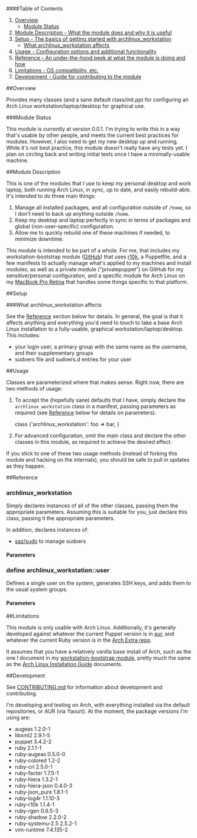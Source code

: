 ####Table of Contents

1. [Overview](#overview)
    * [Module Status](#module-status)
2. [Module Description - What the module does and why it is useful](#module-description)
3. [Setup - The basics of getting started with archlinux_workstation](#setup)
    * [What archlinux_workstation affects](#what-archlinux_workstation-affects)
4. [Usage - Configuration options and additional functionality](#usage)
5. [Reference - An under-the-hood peek at what the module is doing and how](#reference)
5. [Limitations - OS compatibility, etc.](#limitations)
6. [Development - Guide for contributing to the module](#development)

##Overview

Provides many classes (and a sane default class/init.pp) for configuring an Arch Linux workstation/laptop/desktop for graphical use.

###Module Status

This module is currently at version 0.0.1. I'm trying to write this in a way that's usable by other people, and meets the current
best practices for modules. However, I also need to get my new desktop up and running. While it's not best practice, this module
doesn't really have any tests yet. I plan on circling back and writing initial tests once I have a minimally-usable machine.

##Module Description

This is one of the modules that I use to keep my personal desktop and work laptop, both running Arch Linux, in sync, up to date,
and easily rebuild-able. It's intended to do three main things:

1. Manage all installed packages, and all configuration outside of ``/home``, so I don't need to back up anything outside ``/home``.
2. Keep my desktop and laptop perfectly in sync in terms of packages and global (non-user-specific) configuration.
3. Allow me to quickly rebuild one of these machines if needed, to minimize downtime.

This module is intended to be part of a whole. For me, that includes my workstation-bootstrap module ([GitHub](https://github.com/jantman/workstation-bootstrap))
that uses [r10k](https://github.com/adrienthebo/r10k), a Puppetfile, and a few manifests to actually manage what's applied to my machines and install modules,
as well as a private module ("privatepuppet") on GitHub for my sensitive/personal configuration, and a specific module for Arch Linux on my
[MacBook Pro Retina](https://github.com/jantman/puppet-archlinux-macbookretina) that handles some things specific to that platform.

##Setup

###What archlinux_workstation affects

See the [Reference](#reference) section below for details. In general, the goal is that it affects anything and everything you'd
need to touch to take a base Arch Linux installation to a fully-usable, graphical workstation/laptop/desktop.
This includes:

* your login user, a primary group with the same name as the username, and their supplementary groups
* sudoers file and sudoers.d entries for your user

##Usage

Classes are parameterized where that makes sense. Right now, there are two methods of usage:

1. To accept the (hopefully sane) defaults that I have, simply declare the ``archlinux_workstation`` class
   in a manifest, passing parameters as required (see [Reference](#reference) below for details on parameters).

    class {'archlinux_workstation':
      foo => bar,
    }

2. For advanced configuration, omit the main class and declare the other classes in this module, as required
   to achieve the desired effect.

If you stick to one of these two usage methods (instead of forking this module and hacking on the
internals), you should be safe to pull in updates as they happen.

##Reference

### archlinux_workstation

Simply declares instances of all of the other classes, passing
them the appropriate parameters. Assuming this is suitable for you,
just declare this class, passing it the appropriate parameters.

In addition, declares instances of:
* [saz/sudo](https://github.com/saz/puppet-sudo) to manage sudoers

#### Parameters

<fill in here>

### define archlinux_workstation::user

Defines a single user on the system, generates SSH keys,
and adds them to the usual system groups.

#### Parameters

##Limitations

This module is only usable with Arch Linux. Additionally, it's generally developed against whatever the current
Puppet version is in [aur](https://aur.archlinux.org/packages/puppet), and whatever the current Ruby version is
in the [Arch Extra repo](https://www.archlinux.org/packages/extra/x86_64/ruby/).

It assumes that you have a relatively vanilla base install of Arch, such as the one I document in my [workstation-bootstrap module](https://github.com/jantman/workstation-bootstrap#arch-linux),
pretty much the same as the [Arch Linux Installation Guide](https://wiki.archlinux.org/index.php/Installation_guide) documents.

##Development

See [CONTRIBUTING.md](CONTRIBUTING.md) for information about development and contributing.

I'm developing and testing on Arch, with everything installed via the default repositories,
or AUR (via Yaourt). At the moment, the package versions I'm using are:

* augeas 1.2.0-1
* libxml2 2.9.1-5
* puppet 3.4.2-2
* ruby 2.1.1-1
* ruby-augeas 0.5.0-0
* ruby-colored 1.2-2
* ruby-cri 2.5.0-1
* ruby-facter 1.7.5-1
* ruby-hiera 1.3.2-1
* ruby-hiera-json 0.4.0-3
* ruby-json_pure 1.8.1-1
* ruby-log4r 1.1.10-3
* ruby-r10k 1.1.4-1
* ruby-rgen 0.6.5-3
* ruby-shadow 2.2.0-2
* ruby-systemu-2.5 2.5.2-1
* vim-runtime 7.4.135-2
